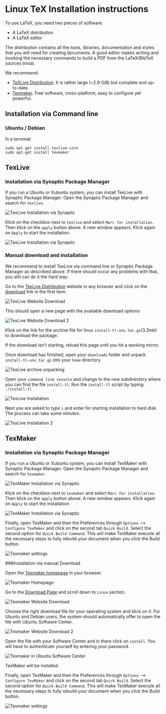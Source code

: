 Linux TeX Installation instructions
===================================

To use LaTeX, you need two pieces of software:

* A LaTeX distribution
* A LaTeX editor

The distribution contains all the tools, libraries, documentation and styles
that you will need for creating documents. A good editor makes writing and invoking
the necessary commands to build a PDF from the LaTeX/BibTeX sources trivial.

We recommend:

* [TeXLive Distribution](https://www.tug.org/texlive/). It is rather large (~2.9 GiB) but complete and up-to-date.
* [Texmaker](http://www.xm1math.net/texmaker/). Free software, cross-platform, easy to configure yet powerful.

Installation via Command line
-----------------------------

### Ubuntu / Debian

In a terminal:

```
sudo apt-get install texlive-core
sudo apt-get install texmaker
```
TexLive
------------------
### Installation via Synaptic Package Manager

If you run a Ubuntu or Xubuntu system, you can install TexLive with Synaptic Package Manager. Open the Synaptic Package Manager and search for `texlive`.

![TexLive Installation via Synaptic](https://raw.githubusercontent.com/UB-Mannheim/ubma-screenshots/master/sci-work/linux/linux-texlive-synaptic-01.png)

Klick on the checkbox next to `texlive` and select `Marc for installation`. Then klick on the `apply` button above. A new window appears. Klick again on `Apply` to start the installation.

![TexLive Installation via Synaptic](https://raw.githubusercontent.com/UB-Mannheim/ubma-screenshots/master/sci-work/linux/linux-texlive-synaptic-02.png)

### Manual download and installation

We recommend to install TexLive via command line or Synaptic Package Manager as described above. If there should occur any problems with that, you still can do it the hard way:

Go to the [TexLive Distribution](https://www.tug.org/texlive/) website in any browser and click on the [download](https://www.tug.org/texlive/acquire-netinstall.html) link in the first item:

![TexLive Website Download](https://raw.githubusercontent.com/UB-Mannheim/ubma-screenshots/master/sci-work/linux/linux-texlive-download-01.png)

This should open a new page with the available download options:

![TexLive Website Download 2](https://raw.githubusercontent.com/UB-Mannheim/ubma-screenshots/master/sci-work/linux/linux-texlive-download-02.png)

Klick on the link for the archive file for linux `install-tl-unx.tar.gz`(3.3mb) to download the package.

If the download isn't starting, reload this page until you hit a working mirror.

Once download has finished, open your `downloads` folder and unpack `install-tl-unx.tar.gz` into your `home` directory.

![TexLive archive unpacking](https://raw.githubusercontent.com/UB-Mannheim/ubma-screenshots/master/sci-work/linux/linux-texlive-unpack.png)

Open your `command line console` and change to the new subdirectory where you can find the file `install-tl`. Run the `install-tl` script by typing: `./install-tl`

![TexLive Installation](https://raw.githubusercontent.com/UB-Mannheim/ubma-screenshots/master/sci-work/linux/linux-texlive-install-01.png)

Next you are asked to type `i` and enter for starting installation to hard disk. The process can take some minutes.

![TexLive Installation 2](https://raw.githubusercontent.com/UB-Mannheim/ubma-screenshots/master/sci-work/linux/linux-texlive-install-02.png)

TexMaker
---------
### Installation via Synaptic Package Manager

If you run a Ubuntu or Xubuntu system, you can install TexMaker with Synaptic Package Manager. Open the Synaptic Package Manager and search for `texmaker`.

![TexMaker Installation via Synaptic](https://raw.githubusercontent.com/UB-Mannheim/ubma-screenshots/master/sci-work/linux/linux-texmaker-synaptic-01.png)

Klick on the checkbox next to `texmaker` and select `Marc for installation`. Then klick on the `apply` button above. A new window appears. Klick again on `Apply` to start the installation.

![TexMaker Installation via Synaptic](https://raw.githubusercontent.com/UB-Mannheim/ubma-screenshots/master/sci-work/linux/linux-texmaker-synaptic-02.png)

Finally, open TexMaker and then the Preferences through `Options` --> `Configure TexMaker` and click on the second tab `Quick Build`. Select the second option for `Quick Build Command`. This will make TexMaker execute all the necessary steps to fully rebuild your document when you click the Build button.

![Texmaker settings](https://raw.githubusercontent.com/UB-Mannheim/ubma-screenshots/master/sci-work/linux/linux-texmaker-config.png)

###Installation via manual Download

Open the [Texmaker homepage](http://www.xm1math.net/texmaker/) in your browser.

![Texmaker Homepage](https://raw.githubusercontent.com/UB-Mannheim/ubma-screenshots/master/sci-work/linux/texmaker-homepage.png)

Go to the [Download Page](http://www.xm1math.net/texmaker/download.html) and scroll down to `Linux` section.

![Texmaker Website Download](https://raw.githubusercontent.com/UB-Mannheim/ubma-screenshots/master/sci-work/linux/linux-texmaker-download.png)

Choose the right download file for your operating system and klick on it. For Ubuntu and Debian users, the system should automatically offer to open the file with Ubuntu Software Center.

![Texmaker Website Download 2](https://raw.githubusercontent.com/UB-Mannheim/ubma-screenshots/master/sci-work/linux/linux-texmaker-download-02.png)

Open the file with your Software Center and in there click on `install`. You will have to authenticate yourself by entering your password.

![Texmaker in Ubuntu Software Center](https://raw.githubusercontent.com/UB-Mannheim/ubma-screenshots/master/sci-work/linux/linux-software-center-01.png)

TexMaker will be installed.

Finally, open TexMaker and then the Preferences through `Options` --> `Configure TexMaker` and click on the second tab `Quick Build`. Select the second option for `Quick Build Command`. This will make TexMaker execute all the necessary steps to fully rebuild your document when you click the Build button.

![Texmaker settings](https://raw.githubusercontent.com/UB-Mannheim/ubma-screenshots/master/sci-work/linux/linux-texmaker-config.png)
